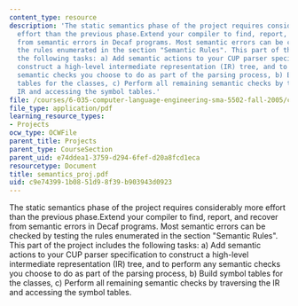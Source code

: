 ```yaml
---
content_type: resource
description: 'The static semantics phase of the project requires considerably more
  effort than the previous phase.Extend your compiler to find, report, and recover
  from semantic errors in Decaf programs. Most semantic errors can be checked by testing
  the rules enumerated in the section "Semantic Rules". This part of the project includes
  the following tasks: a) Add semantic actions to your CUP parser specification to
  construct a high-level intermediate representation (IR) tree, and to perform any
  semantic checks you choose to do as part of the parsing process, b) Build symbol
  tables for the classes, c) Perform all remaining semantic checks by traversing the
  IR and accessing the symbol tables.'
file: /courses/6-035-computer-language-engineering-sma-5502-fall-2005/c9e743991b0851d98f39b903943d0923_semantics_proj.pdf
file_type: application/pdf
learning_resource_types:
- Projects
ocw_type: OCWFile
parent_title: Projects
parent_type: CourseSection
parent_uid: e74ddea1-3759-d294-6fef-d20a8fcd1eca
resourcetype: Document
title: semantics_proj.pdf
uid: c9e74399-1b08-51d9-8f39-b903943d0923
---
```

The static semantics phase of the project requires considerably more effort than the previous phase.Extend your compiler to find, report, and recover from semantic errors in Decaf programs. Most semantic errors can be checked by testing the rules enumerated in the section "Semantic Rules". This part of the project includes the following tasks: a) Add semantic actions to your CUP parser specification to construct a high-level intermediate representation (IR) tree, and to perform any semantic checks you choose to do as part of the parsing process, b) Build symbol tables for the classes, c) Perform all remaining semantic checks by traversing the IR and accessing the symbol tables.


